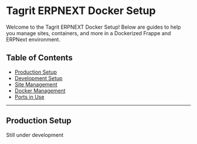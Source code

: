 # Tagrit ERPNEXT Docker Setup

Welcome to the Tagrit ERPNEXT Docker Setup! Below are guides to help you manage sites, containers, and more in a Dockerized Frappe and ERPNext environment.

## Table of Contents

- [Production Setup](#production-setup)
- [Development Setup](#development-setup)
- [Site Management](#site-management)
- [Docker Management](#docker-management)
- [Ports in Use](#ports-in-use)

---

## Production Setup

Still under development
